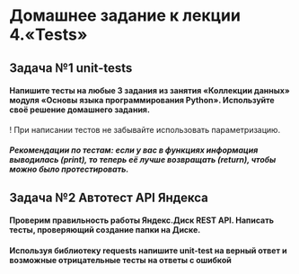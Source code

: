 # Домашнее задание к лекции 4.«Tests»
## Задача №1 unit-tests
#### Напишите тесты на любые 3 задания из занятия «Коллекции данных» модуля «Основы языка программирования Python». Используйте своё решение домашнего задания.

! При написании тестов не забывайте использовать параметризацию.

##### Рекомендации по тестам: если у вас в функциях информация выводилась (print), то теперь её лучше возвращать (return), чтобы можно было протестировать.

## Задача №2 Автотест API Яндекса
#### Проверим правильность работы Яндекс.Диск REST API. Написать тесты, проверяющий создание папки на Диске.
#### Используя библиотеку requests напишите unit-test на верный ответ и возможные отрицательные тесты на ответы с ошибкой
